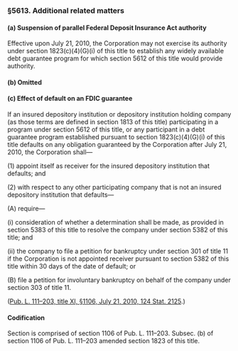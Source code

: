 ### §5613. Additional related matters ###

[]()

#### (a) Suspension of parallel Federal Deposit Insurance Act authority ####

Effective upon July 21, 2010, the Corporation may not exercise its authority under section 1823(c)(4)(G)(i) of this title to establish any widely available debt guarantee program for which section 5612 of this title would provide authority.

[]()

#### (b) Omitted ####

[]()

#### (c) Effect of default on an FDIC guarantee ####

If an insured depository institution or depository institution holding company (as those terms are defined in section 1813 of this title) participating in a program under section 5612 of this title, or any participant in a debt guarantee program established pursuant to section 1823(c)(4)(G)(i) of this title defaults on any obligation guaranteed by the Corporation after July 21, 2010, the Corporation shall—

[]()

(1) appoint itself as receiver for the insured depository institution that defaults; and

[]()

(2) with respect to any other participating company that is not an insured depository institution that defaults—

[]()

(A) require—

[]()

(i) consideration of whether a determination shall be made, as provided in section 5383 of this title to resolve the company under section 5382 of this title; and

[]()

(ii) the company to file a petition for bankruptcy under section 301 of title 11 if the Corporation is not appointed receiver pursuant to section 5382 of this title within 30 days of the date of default; or

[]()

(B) file a petition for involuntary bankruptcy on behalf of the company under section 303 of title 11.

([Pub. L. 111–203, title XI, §1106, July 21, 2010, 124 Stat. 2125](/statviewer.htm?volume=124&page=2125).)

#### Codification ####

Section is comprised of section 1106 of Pub. L. 111–203. Subsec. (b) of section 1106 of Pub. L. 111–203 amended section 1823 of this title.